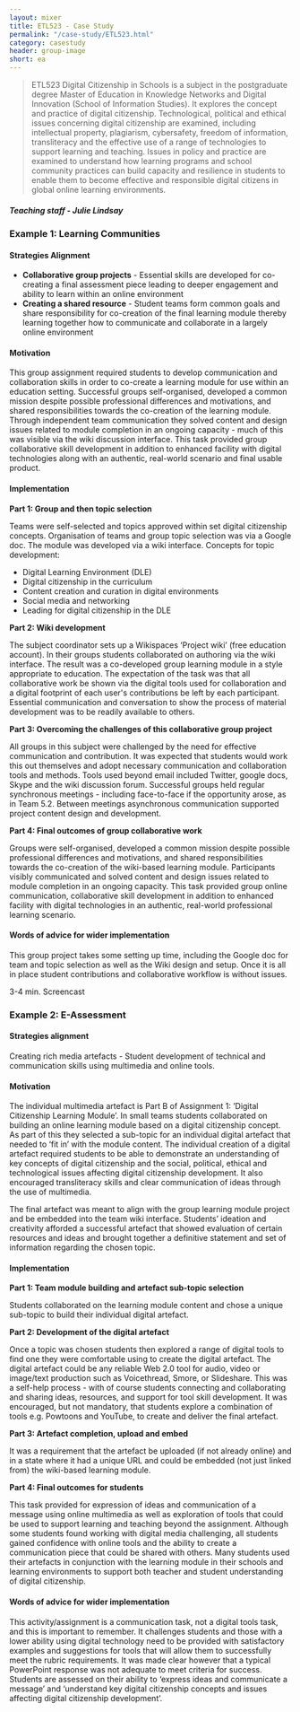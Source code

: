 ```yaml
---
layout: mixer
title: ETL523 - Case Study
permalink: "/case-study/ETL523.html"
category: casestudy
header: group-image
short: ea
---
```


> ETL523 Digital Citizenship in Schools is a subject in the postgraduate degree Master of Education in Knowledge Networks and Digital Innovation (School of Information Studies). It explores the concept and practice of digital citizenship. Technological, political and ethical issues concerning digital citizenship are examined, including intellectual property, plagiarism, cybersafety, freedom of information, transliteracy and the effective use of a range of technologies to support learning and teaching. Issues in policy and practice are examined to understand how learning programs and school community practices can build capacity and resilience in students to enable them to become effective and responsible digital citizens in global online learning environments.

##### Teaching staff - Julie Lindsay

### Example 1: Learning Communities

#### Strategies Alignment

- **Collaborative group projects** - Essential skills are developed for co-creating a final assessment piece leading to deeper engagement and ability to learn within an online environment
- **Creating a shared resource** - Student teams form common goals and share responsibility for co-creation of the final learning module thereby learning together how to communicate and collaborate in a largely online environment

#### Motivation

This group assignment required students to develop communication and collaboration skills in order to co-create a learning module for use within an education setting. Successful groups self-organised, developed a common mission despite possible professional differences and motivations, and shared responsibilities towards the co-creation of the learning module. Through independent team communication they solved content and design issues related to module completion in an ongoing capacity - much of this was visible via the wiki discussion interface. This task provided group collaborative skill development in addition to enhanced facility with digital technologies along with an authentic, real-world scenario and final usable product.

#### Implementation

**Part 1: Group and then topic selection**

Teams were self-selected and topics approved within set digital citizenship concepts. Organisation of teams and group topic selection was via a Google doc. The module was developed via a wiki interface. Concepts for topic development:

- Digital Learning Environment (DLE)
- Digital citizenship in the curriculum
- Content creation and curation in digital environments
- Social media and networking
- Leading for digital citizenship in the DLE

**Part 2: Wiki development**

The subject coordinator sets up a Wikispaces ‘Project wiki’ (free education account). In their groups students collaborated on authoring via the wiki interface. The result was a co-developed group learning module in a style appropriate to education. The expectation of the task was that all collaborative work be shown via the digital tools used for collaboration and a digital footprint of each user's contributions be left by each participant. Essential communication and conversation to show the process of material development was to be readily available to others.

**Part 3: Overcoming the challenges of this collaborative group project**

All groups in this subject were challenged by the need for effective communication and contribution. It was expected that students would work this out themselves and adopt necessary communication and collaboration tools and methods. Tools used beyond email included Twitter, google docs, Skype and the wiki discussion forum. Successful groups held regular synchronous meetings - including face-to-face if the opportunity arose, as in Team 5.2. Between meetings asynchronous communication supported project content design and development. 

**Part 4: Final outcomes of group collaborative work**

Groups were self-organised, developed a common mission despite possible professional differences and motivations, and shared responsibilities towards the co-creation of the wiki-based learning module. Participants visibly communicated and solved content and design issues related to module completion in an ongoing capacity. This task provided group online communication, collaborative skill development in addition to enhanced facility with digital technologies in an authentic, real-world professional learning scenario.

#### Words of advice for wider implementation

This group project takes some setting up time, including the Google doc for team and topic selection as well as the Wiki design and setup. Once it is all in place student contributions and collaborative workflow is without issues. 

3-4 min. Screencast

### Example 2: E-Assessment

#### Strategies alignment

Creating rich media artefacts - Student development of technical and communication skills using multimedia and online tools.

#### Motivation

The individual multimedia artefact is Part B of Assignment 1: ’Digital Citizenship Learning Module’. In small teams students collaborated on building an online learning module based on a digital citizenship concept. As part of this they selected a sub-topic for an individual digital artefact that needed to ‘fit in’ with the module content. The individual creation of a digital artefact required students to be able to demonstrate an understanding of key concepts of digital citizenship and the social, political, ethical and technological issues affecting digital citizenship development. It also encouraged transliteracy skills and clear communication of ideas through the use of multimedia.

The final artefact was meant to align with the group learning module project and be embedded into the team wiki interface. Students’ ideation and creativity afforded a successful artefact that showed evaluation of certain resources and ideas and brought together a definitive statement and set of information regarding the chosen topic. 

#### Implementation

**Part 1: Team module building and artefact sub-topic selection**

Students collaborated on the learning module content and chose a unique sub-topic to build their individual digital artefact.

**Part 2: Development of the digital artefact**

Once a topic was chosen students then explored a range of digital tools to find one they were comfortable using to create the digital artefact. The digital artefact could be any reliable Web 2.0 tool for audio, video or image/text production such as Voicethread, Smore, or Slideshare. This was a self-help process - with of course students connecting and collaborating and sharing ideas, resources, and support for tool skill development. It was encouraged, but not mandatory, that students explore a combination of tools e.g. Powtoons and YouTube, to create and deliver the final artefact. 

**Part 3: Artefact completion, upload and embed**

It was a requirement that the artefact be uploaded (if not already online) and in a state where it had a unique URL and could be embedded (not just linked from) the wiki-based learning module.

**Part 4: Final outcomes for students** 

This task provided for expression of ideas and communication of a message using online multimedia as well as exploration of tools that could be used to support learning and teaching beyond the assignment. Although some students found working with digital media challenging, all students gained confidence with online tools and the ability to create a communication piece that could be shared with others. Many students used their artefacts in conjunction with the learning module in their schools and learning environments to support both teacher and student understanding of digital citizenship.

#### Words of advice for wider implementation

This activity/assignment is a communication task, not a digital tools task, and this is important to remember. It challenges students and those with a lower ability using digital technology need to be provided with satisfactory examples and suggestions for tools that will allow them to successfully meet the rubric requirements. It was made clear however that a typical PowerPoint response was not adequate to meet criteria for success. Students are assessed on their ability to ‘express ideas and communicate a message’ and ‘understand key digital citizenship concepts and issues affecting digital citizenship development’.
